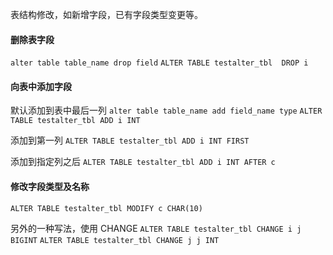 表结构修改，如新增字段，已有字段类型变更等。


#### 删除表字段

`alter table table_name drop field`
`ALTER TABLE testalter_tbl  DROP i`

#### 向表中添加字段

默认添加到表中最后一列
`alter table table_name add field_name type`
`ALTER TABLE testalter_tbl ADD i INT`

添加到第一列
`ALTER TABLE testalter_tbl ADD i INT FIRST`

添加到指定列之后
`ALTER TABLE testalter_tbl ADD i INT AFTER c`

#### 修改字段类型及名称

`ALTER TABLE testalter_tbl MODIFY c CHAR(10)`

另外的一种写法，使用 CHANGE
`ALTER TABLE testalter_tbl CHANGE i j BIGINT`
`ALTER TABLE testalter_tbl CHANGE j j INT`